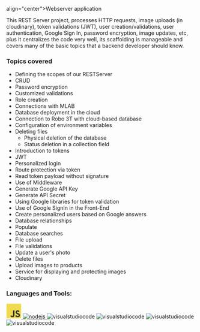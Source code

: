  align="center">Webserver application</h1>
<p>This REST Server project, processes HTTP requests, image uploads (in cloudinary), token validations (JWT), user creation/validations, user authentication, Google Sign In, password encryption, image updates, etc, plus it centralizes the code very well, its scaffolding is manageable and covers many of the basic topics that a backend developer should know.
</p>

### Topics covered

* Defining the scopes of our RESTServer
* CRUD
* Password encryption
* Customized validations
* Role creation
* Connections with MLAB
* Database deployment in the cloud
* Connection to Robo 3T with cloud-based database
* Configuration of environment variables
* Deleting files
    * Physical deletion of the database
    * Status deletion in a collection field
* Introduction to tokens
* JWT
* Personalized login
* Route protection via token
* Read token payload without signature
* Use of Middleware
* Generate Google API Key
* Generate API Secret
* Using Google libraries for token validation
* Use of Google SignIn in the Front-End
* Create personalized users based on Google answers
* Database relationships
* Populate
* Database searches
* File upload
* File validations
* Update a user's photo
* Delete files
* Upload images to products
* Service for displaying and protecting images
* Cloudinary


<h3 align="left">Languages and Tools:</h3>

<a href="https://developer.mozilla.org/en-US/docs/Web/JavaScript" target="_blank" rel="noreferrer"> <img src="https://raw.githubusercontent.com/devicons/devicon/master/icons/javascript/javascript-original.svg" alt="javascript" width="40" height="40"/> </a>
<a href="https://nodejs.org" target="_blank" rel="noreferrer"> <img src="https://user-images.githubusercontent.com/64670953/199874785-c7db3cfb-760a-4156-afb2-79954f5fcf12.png" alt="nodejs" width="40" height="40"/> </a>
<img src="https://user-images.githubusercontent.com/64670953/177218510-1abd1b80-4f8f-4747-bed1-686a615a951a.svg" alt="visualstudiocode" width="40" height="40"/> </a>
<img src="https://cdn.jsdelivr.net/gh/devicons/devicon/icons/mongodb/mongodb-plain-wordmark.svg" alt="visualstudiocode" width="40" height="40"/> </a>
<img src="https://cdn.jsdelivr.net/gh/devicons/devicon/icons/html5/html5-original.svg" alt="visualstudiocode" width="40" height="40"/> </a>
<img src="https://cdn.jsdelivr.net/gh/devicons/devicon/icons/google/google-original.svg" alt="visualstudiocode" width="40" height="40"/> </a>
